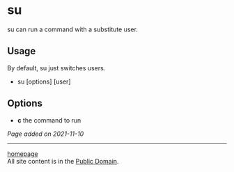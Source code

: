 # su
su can run a command with a substitute user.

## Usage
By default, su just switches users.
- su [options] [user]

## Options
- **c** the command to run

*Page added on 2021-11-10*

---

[homepage](../index.html)\
All site content is in the [Public Domain](http://unlicense.org/).
